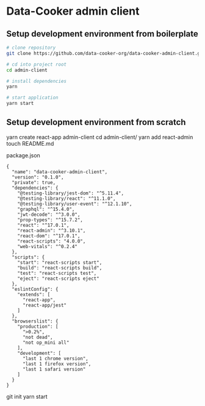 # Data-Cooker admin client

## Setup  development environment from boilerplate

```sh
# clone repository
git clone https://github.com/data-cooker-org/data-cooker-admin-client.git admin-client

# cd into project root
cd admin-client

# install dependencies
yarn

# start application
yarn start
```

## Setup development environment from scratch

yarn create react-app admin-client
cd admin-client/
yarn add react-admin
touch README.md

package.json

```
{
  "name": "data-cooker-admin-client",
  "version": "0.1.0",
  "private": true,
  "dependencies": {
    "@testing-library/jest-dom": "^5.11.4",
    "@testing-library/react": "^11.1.0",
    "@testing-library/user-event": "^12.1.10",
    "graphql": "^15.4.0",
    "jwt-decode": "^3.0.0",
    "prop-types": "^15.7.2",
    "react": "^17.0.1",
    "react-admin": "^3.10.1",
    "react-dom": "^17.0.1",
    "react-scripts": "4.0.0",
    "web-vitals": "^0.2.4"
  },
  "scripts": {
    "start": "react-scripts start",
    "build": "react-scripts build",
    "test": "react-scripts test",
    "eject": "react-scripts eject"
  },
  "eslintConfig": {
    "extends": [
      "react-app",
      "react-app/jest"
    ]
  },
  "browserslist": {
    "production": [
      ">0.2%",
      "not dead",
      "not op_mini all"
    ],
    "development": [
      "last 1 chrome version",
      "last 1 firefox version",
      "last 1 safari version"
    ]
  }
}
```


git init
yarn start
